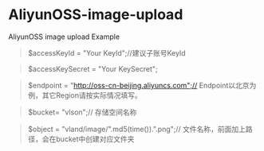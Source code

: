 # AliyunOSS-image-upload
AliyunOSS image upload Example



> $accessKeyId = "Your KeyId";//建议子账号KeyId

> $accessKeySecret = "Your KeySecret";

> $endpoint = "http://oss-cn-beijing.aliyuncs.com";// Endpoint以北京为例，其它Region请按实际情况填写。

> $bucket= "vlson";// 存储空间名称

> $object = "vland/image/".md5(time()).".png";// 文件名称，前面加上路径，会在bucket中创建对应文件夹
